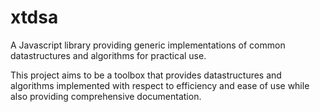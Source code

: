 # xtdsa

A Javascript library providing generic implementations of common datastructures and algorithms for practical use.

This project aims to be a toolbox that provides datastructures and algorithms implemented with respect to efficiency and ease of use while also providing comprehensive documentation.
